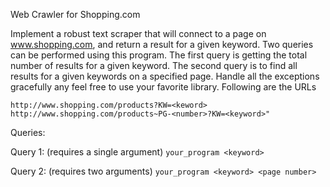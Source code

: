 Web Crawler for Shopping.com

Implement a robust text scraper that will connect to a page on www.shopping.com, and return a result for a given keyword. Two queries can be performed using this program. The first query is getting the total number of results for a given keyword. The second query is to find all results for a given keywords on a specified page. Handle all the exceptions gracefully any feel free to use your favorite library.
Following are the URLs

`http://www.shopping.com/products?KW=<keword>`
`http://www.shopping.com/products~PG-<number>?KW=<keyword>"`

Queries:

Query 1: (requires a single argument)
`your_program <keyword>`

Query 2: (requires two arguments)
`your_program <keyword> <page number>`
